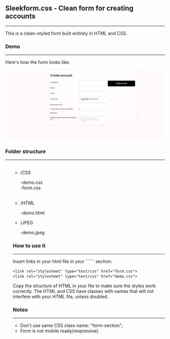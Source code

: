 <h2>
 Sleekform.css - Clean form for creating accounts
</h2>
 <hr>
<p>This is a clean-styled form built entirely in HTML and CSS.
</p> 
<h3>Demo
</h3>
 <hr>
  <p>Here's how the form looks like:
  </p>
  <img src="screenshots/demo.jpg">
<h3>
   Folder structure
</h3>
 <hr>

 <ul style="list-style-type:circle">
 <ul>
  <li>/CSS</li>
      
-demo.css <br>
-form.css   
  <li>/HTML</li>

-demo.html
  <li>/JPEG</li>
 
-demo.jpeg <br>
</ul>
<h3>How to use it
</h3>
 <hr>
<p.links style="background-color: gray">
<p class= "links"> Insert links in your html file in your ```<head>``` section:

    <link rel="stylesheet" type="text/css" href="form.css">
    <link rel="stylesheet" type="text/css" href="demo.css">
</p>
<p>Copy the structure of HTML in your file to make sure the styles work correctly. The HTML and CSS have classes with names that will not interfere with your HTML file, unless doubled.
</p>
<h3>Notes
</h3>
 <hr>
 <ul>
  <li>Don't use same CSS class name: "form-section";</li>
  <li>Form is not mobile ready(responsive).</li>
